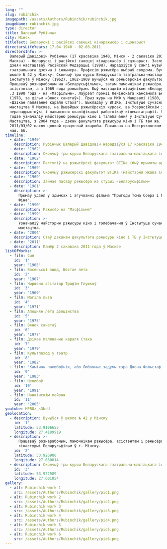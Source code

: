 ```yaml
---
lang: ""
slug: rubinchik
imagepath: /assets/Authors/Rubinchik/rubinchik.jpg
imageName: rubinchik.jpg
type: director
title: Валерый Рубінчык
city: Мінск
titleText: Беларускі і расійскі савецкі кінарэжысёр і сцэнарыст
directorsLifeYears: 17.04.1940 - 02.03.2011
directorsInfo: >-
  Валерый Давідовіч Рубінчык (17 красавіка 1940, Мінск - 2 сакавіка 2011,
  Масква) - беларускі і расійскі савецкі кінарэжысёр і сцэнарыст. Заслужаны
  дзеяч мастацтваў Расійскай Федэрацыі (1998). Нарадзіўся ў сям'і музычнага,
  тэатральнага дзеяча і інжынера. Прафесію рэжысёра выбраў свядома. Вучыўся ў
  школе № 42 у Мінску. Скончыў тры курсы Беларускага тэатральна-мастацкага
  інстытута ў Мінску (1962). 1962-1969 вучыўся на рэжысёрскім факультэце ВГІКа.
  Працаваў рознарабочым на «Беларусьфільме», затым памочнікам рэжысёра,
  асістэнтам, а з 1969 года рэжысёрам. Быў мастацкім кіраўніком «Беларусьфільма»
  .З 1990 года - на «Масфільме». Лаўрэат прэміі Ленінскага камсамола Беларусі
  (1978, за фільм «Вянок санетаў»). Прыз журы на МКФ у Манрэалі (1980, за фільм
  «Дзікае паляванне караля Стаха"). Выкладаў у ВГІКе, Інстытуце сучаснага
  мастацтва ў Маскве, на Вышэйшых рэжысёрскіх курсах, ва Усерасійскім інстытуце
  перападрыхтоўкі і павышэння кваліфікацыі работнікаў кінематаграфіі. У 1999
  годзе ўзначаліў майстэрню рэжысуры кіно і тэлебачання ў Інстытуце Сучаснага
  Мастацтва, з 2004 года - дэкан факультэта рэжысуры кіно і ТБ там жа. Памёр
  2011/03/02 пасля цяжкай працяглай хваробы. Пахаваны на Востряковском могілках,
  нав. 6б.
timeline:
  - date: '1940'
    description: Рубінчык Валерый Давідовіч нарадзіўся 17 красавіка 1940 гады ў Мінску
  - date: '1962'
    description: Скончыў тры курсы Беларускага тэатральна-мастацкага інстытута ў Мінску
  - date: '1962'
    description: Паступіў на рэжысёрскі факультэт ВГІКа (быў прыняты адразу на другі курс)
  - date: '1969'
    description: Скончыў рэжысёрскі факультэт ВГІКа (майстэрня Якава Сегела)
  - date: '1969'
    description: Займае пасаду рэжысёра на студыі «Беларусьфільм»
  - date: '1981'
    description: >-
      Прымаў удзел у здымках і агучванні фільма "Прыгоды Тома Соера і Гекльберрi
      Фіна".
  - date: '1990'
    description: Рэжысёр на "Масфільме"
  - date: '1999'
    description: >-
      Узначаліў майстэрню рэжысуры кіно і тэлебачання ў Інстытуце сучаснага
      мастацтва.
  - date: '2004'
    description: Стаў дэканам факультэта рэжысуры кіно і ТБ у Інстытуце сучаснага мастацтва
  - date: '2011'
    description: Памёр 2 сакавіка 2011 года ў Маскве
listOfWorks:
  - film: Сын
    id: '1'
    year: '1965'
  - film: Восеньскі эцюд, Шостае лета
    id: '2'
    year: '1967'
  - film: Чырвоны агітатар Трафім Глушкоў
    id: '3'
    year: '1969'
  - film: Магіла льва
    id: '4'
    year: '1971'
  - film: Апошняе лета дзяцінства
    id: '5'
    year: '1975'
  - film: Вянок санетаў
    id: '6'
    year: '1977'
  - film: Дзікае паляванне караля Стаха
    id: '7'
    year: '1979'
  - film: Культпаход у тэатр
    id: '8'
    year: '1982'
  - film: 'Камічны палюбоўнік, або Любовные задумы сэра Джона Фальстаф'
    id: '9'
    year: '1983'
  - film: Нелюбоў
    id: '10'
    year: '1991'
  - film: Нанкінскім пейзаж
    id: '11'
    year: '2005'
youtube: HPB8z_s3buU
geolocation:
  - description: Вучыўся ў школе № 42 у Мінску
    id: '1'
    latitude: 53.9106655
    longitude: 27.4189919
  - description: >-
      Працаваў рознарабочым, памочнікам рэжысёра, асістэнтам і рэжысёрам на
      кінастудыі Беларусьфільм ў г. Мінску.
    id: '2'
    latitude: 53.926980
    longitude: 27.630014
  - description: Скончыў тры курсы Беларускага тэатральна-мастацкага інстытута ў Мінску
    id: '3'
    latitude: 53.922589
    longitude: 27.601054
gallery:
  - alt: Rubinchik work 1
    src: /assets/Authors/Rubinchik/gallery/pic1.png
  - alt: Rubinchik work 2
    src: /assets/Authors/Rubinchik/gallery/pic2.png
  - alt: Rubinchik work 3
    src: /assets/Authors/Rubinchik/gallery/pic3.png
  - alt: Rubinchik work 4
    src: /assets/Authors/Rubinchik/gallery/pic4.png
  - alt: Rubinchik work 5
    src: /assets/Authors/Rubinchik/gallery/pic5.png
  - alt: Rubinchik work 6
    src: /assets/Authors/Rubinchik/gallery/pic6.png
---
```


